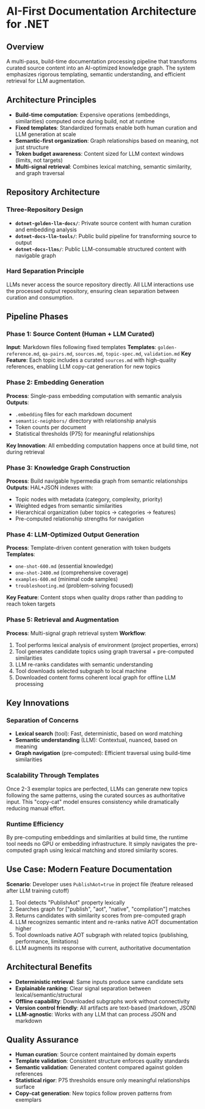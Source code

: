 # AI-First Documentation Architecture for .NET

## Overview
A multi-pass, build-time documentation processing pipeline that transforms curated source content into an AI-optimized knowledge graph. The system emphasizes rigorous templating, semantic understanding, and efficient retrieval for LLM augmentation.

## Architecture Principles
- **Build-time computation**: Expensive operations (embeddings, similarities) computed once during build, not at runtime
- **Fixed templates**: Standardized formats enable both human curation and LLM generation at scale
- **Semantic-first organization**: Graph relationships based on meaning, not just structure
- **Token budget awareness**: Content sized for LLM context windows (limits, not targets)
- **Multi-signal retrieval**: Combines lexical matching, semantic similarity, and graph traversal

## Repository Architecture

### Three-Repository Design
- **`dotnet-golden-llm-docs/`**: Private source content with human curation and embedding analysis
- **`dotnet-docs-llm-tools/`**: Public build pipeline for transforming source to output
- **`dotnet-docs-llms/`**: Public LLM-consumable structured content with navigable graph

### Hard Separation Principle
LLMs never access the source repository directly. All LLM interactions use the processed output repository, ensuring clean separation between curation and consumption.

## Pipeline Phases

### Phase 1: Source Content (Human + LLM Curated)
**Input**: Markdown files following fixed templates
**Templates**: `golden-reference.md`, `qa-pairs.md`, `sources.md`, `topic-spec.md`, `validation.md`
**Key Feature**: Each topic includes a curated `sources.md` with high-quality references, enabling LLM copy-cat generation for new topics

### Phase 2: Embedding Generation
**Process**: Single-pass embedding computation with semantic analysis
**Outputs**:
- `.embedding` files for each markdown document
- `semantic-neighbors/` directory with relationship analysis
- Token counts per document
- Statistical thresholds (P75) for meaningful relationships

**Key Innovation**: All embedding computation happens once at build time, not during retrieval

### Phase 3: Knowledge Graph Construction
**Process**: Build navigable hypermedia graph from semantic relationships
**Outputs**: HAL+JSON indexes with:
- Topic nodes with metadata (category, complexity, priority)
- Weighted edges from semantic similarities
- Hierarchical organization (uber topics → categories → features)
- Pre-computed relationship strengths for navigation

### Phase 4: LLM-Optimized Output Generation
**Process**: Template-driven content generation with token budgets
**Templates**:
- `one-shot-600.md` (essential knowledge)
- `one-shot-2400.md` (comprehensive coverage)
- `examples-600.md` (minimal code samples)
- `troubleshooting.md` (problem-solving focused)

**Key Feature**: Content stops when quality drops rather than padding to reach token targets

### Phase 5: Retrieval and Augmentation
**Process**: Multi-signal graph retrieval system
**Workflow**:
1. Tool performs lexical analysis of environment (project properties, errors)
2. Tool generates candidate topics using graph traversal + pre-computed similarities
3. LLM re-ranks candidates with semantic understanding
4. Tool downloads selected subgraph to local machine
5. Downloaded content forms coherent local graph for offline LLM processing

## Key Innovations

### Separation of Concerns
- **Lexical search** (tool): Fast, deterministic, based on word matching
- **Semantic understanding** (LLM): Contextual, nuanced, based on meaning
- **Graph navigation** (pre-computed): Efficient traversal using build-time similarities

### Scalability Through Templates
Once 2-3 exemplar topics are perfected, LLMs can generate new topics following the same patterns, using the curated sources as authoritative input. This "copy-cat" model ensures consistency while dramatically reducing manual effort.

### Runtime Efficiency
By pre-computing embeddings and similarities at build time, the runtime tool needs no GPU or embedding infrastructure. It simply navigates the pre-computed graph using lexical matching and stored similarity scores.

## Use Case: Modern Feature Documentation
**Scenario**: Developer uses `PublishAot=true` in project file (feature released after LLM training cutoff)

1. Tool detects "PublishAot" property lexically
2. Searches graph for ["publish", "aot", "native", "compilation"] matches
3. Returns candidates with similarity scores from pre-computed graph
4. LLM recognizes semantic intent and re-ranks native AOT documentation higher
5. Tool downloads native AOT subgraph with related topics (publishing, performance, limitations)
6. LLM augments its response with current, authoritative documentation

## Architectural Benefits
- **Deterministic retrieval**: Same inputs produce same candidate sets
- **Explainable ranking**: Clear signal separation between lexical/semantic/structural
- **Offline capability**: Downloaded subgraphs work without connectivity
- **Version control friendly**: All artifacts are text-based (markdown, JSON)
- **LLM-agnostic**: Works with any LLM that can process JSON and markdown

## Quality Assurance
- **Human curation**: Source content maintained by domain experts
- **Template validation**: Consistent structure enforces quality standards
- **Semantic validation**: Generated content compared against golden references
- **Statistical rigor**: P75 thresholds ensure only meaningful relationships surface
- **Copy-cat generation**: New topics follow proven patterns from exemplars